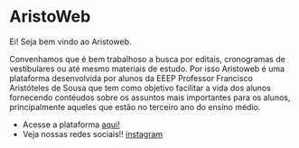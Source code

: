 # AristoWeb

Ei! Seja bem vindo ao Aristoweb. 

Convenhamos que é bem trabalhoso a busca por editais, cronogramas de vestibulares ou até mesmo materiais de estudo. Por isso Aristoweb é uma plataforma desenvolvida por alunos da EEEP Professor Francisco Aristóteles de Sousa que tem como objetivo facilitar a vida dos alunos fornecendo contéudos sobre os assuntos mais importantes para os alunos, principalmente aqueles que estão no terceiro ano do ensino médio.

- Acesse a plataforma [aqui!](https://www.aristoweb.web.app)
- Veja nossas redes sociais!! [instagram](https://www.instagram.com/aristoweb)